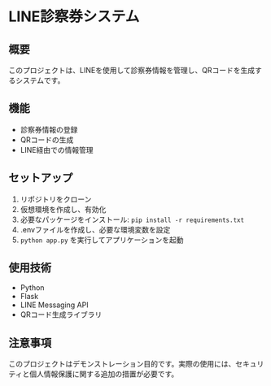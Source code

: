# LINE診察券システム

## 概要
このプロジェクトは、LINEを使用して診察券情報を管理し、QRコードを生成するシステムです。

## 機能
- 診察券情報の登録
- QRコードの生成
- LINE経由での情報管理

## セットアップ
1. リポジトリをクローン
2. 仮想環境を作成し、有効化
3. 必要なパッケージをインストール: `pip install -r requirements.txt`
4. .envファイルを作成し、必要な環境変数を設定
5. `python app.py` を実行してアプリケーションを起動

## 使用技術
- Python
- Flask
- LINE Messaging API
- QRコード生成ライブラリ

## 注意事項
このプロジェクトはデモンストレーション目的です。実際の使用には、セキュリティと個人情報保護に関する追加の措置が必要です。